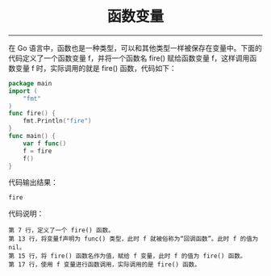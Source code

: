<center><h1>函数变量</h1></center>

---

在 Go 语言中，函数也是一种类型，可以和其他类型一样被保存在变量中。下面的代码定义了一个函数变量 f，并将一个函数名 fire() 赋给函数变量 f，这样调用函数变量 f 时，实际调用的就是 fire() 函数，代码如下：

```go
package main
import (
    "fmt"
)
func fire() {
    fmt.Println("fire")
}
func main() {
    var f func()
    f = fire
    f()
}
```

代码输出结果：

```
fire
```

代码说明：

```
第 7 行，定义了一个 fire() 函数。
第 13 行，将变量f声明为 func() 类型，此时 f 就被俗称为“回调函数”。此时 f 的值为 nil。
第 15 行，将 fire() 函数名作为值，赋给 f 变量，此时 f 的值为 fire() 函数。
第 17 行，使用 f 变量进行函数调用，实际调用的是 fire() 函数。
```
